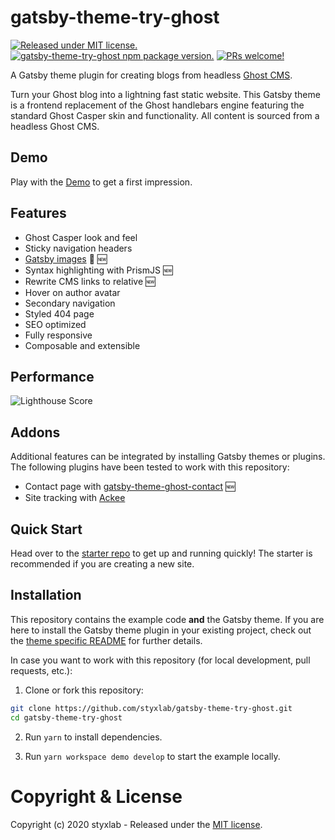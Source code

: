 # gatsby-theme-try-ghost 
[![Released under MIT license.](https://badgen.net/github/license/micromatch/micromatch)](https://github.com/styxlab/gatsby-theme-try-ghost/blob/master/LICENSE)
[![gatsby-theme-try-ghost npm package version.](https://badgen.net/npm/v/gatsby-theme-try-ghost)](https://www.npmjs.org/package/gatsby-theme-try-ghost)
[![PRs welcome!](https://img.shields.io/badge/PRs-welcome-brightgreen.svg)]()

A Gatsby theme plugin for creating blogs from headless [Ghost CMS](https://ghost.org/changelog/jamstack/).

Turn your Ghost blog into a lightning fast static website. This Gatsby theme is a frontend replacement of the Ghost handlebars engine featuring the standard Ghost Casper skin and functionality. All content is sourced from a headless Ghost CMS.

## Demo

Play with the [Demo](https://styxlab.github.io) to get a first impression.


## Features

- Ghost Casper look and feel
- Sticky navigation headers
- [Gatsby images](https://using-gatsby-image.gatsbyjs.org/) :rocket: :new:
- Syntax highlighting with PrismJS :new:
- Rewrite CMS links to relative :new:
- Hover on author avatar
- Secondary navigation
- Styled 404 page
- SEO optimized
- Fully responsive
- Composable and extensible

## Performance

![Lighthouse Score](https://cms.gotsby.org/content/images/gotsby-lighthouse.png)

## Addons

Additional features can be integrated by installing Gatsby themes or plugins. The following plugins have been tested to work with this repository:

 - Contact page with [gatsby-theme-ghost-contact](https://github.com/styxlab/gatsby-theme-ghost-contact) :new:
 - Site tracking with [Ackee](https://github.com/burnsy/gatsby-plugin-ackee-tracker)


## Quick Start

Head over to the [starter repo](https://github.com/styxlab/gatsby-starter-try-ghost) to get up and running quickly! The starter is recommended if you are creating a new site.


## Installation

This repository contains the example code **and** the Gatsby theme. If you are here to install the Gatsby theme plugin in your existing project, check out the [theme specific README](/gatsby-theme-try-ghost/README.md) for further details.

In case you want to work with this repository (for local development, pull requests, etc.):

1. Clone or fork this repository:
```bash
git clone https://github.com/styxlab/gatsby-theme-try-ghost.git
cd gatsby-theme-try-ghost
```

2. Run `yarn` to install dependencies.

3. Run `yarn workspace demo develop` to start the example locally.


# Copyright & License

Copyright (c) 2020 styxlab - Released under the [MIT license](LICENSE).
